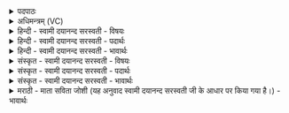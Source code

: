 <details><summary>पदपाठः</summary>

अ॒ग्नीषोम॑योः। उज्जि॑ति॒मित्युत्ऽजि॑तिम्। अनु॑। उत्। जे॒ष॒म्। वाज॑स्य। मा॒ प्र॒स॒वेनेति॑ प्रऽस॒वेन॑। प्र। ऊ॒हा॒मि॒। अ॒ग्नीषोमौ॑। तम्। अप॑। नु॒द॒ता॒म्। यः। अ॒स्मान्। द्वेष्टि॑। यम्। च॒। व॒यम्। द्वि॒ष्मः। वाज॑स्य। ए॒न॒म्। प्र॒स॒वेनेति॑ प्रऽस॒वेन॑। अप॑। ऊ॒हा॒मि। इ॒न्द्रा॒ग्न्योः। उज्जि॑ति॒मित्युत्ऽजि॑तिम्। अनु॑। उत्। जे॒ष॒म्। वाज॑स्य। मा। प्र॒स॒वेनेति॑ प्रऽस॒वेन॑। प्र। ऊ॒हा॒मि॒। इ॒न्द्रा॒ग्नीऽइती॑न्द्रा॒ग्नी। तम्। अप॑। नु॒द॒ता॒म्। यः। अ॒स्मान्। द्वेष्टि॑। यम्। च॒। व॒यम्। द्वि॒ष्मः। वाज॑स्य। ए॒न॒म्। प्र॒स॒वेनेति॑ प्रऽस॒वेन॑। अप॑। ऊ॒हा॒मि॒। १५।
</details>

<details><summary>अधिमन्त्रम् (VC)</summary>

- अग्नीषोमौ देवते
- परमेष्ठी प्रजापतिर्ऋषिः
- ब्राह्मी बृहती, निचृद् अतिजगती
- मध्यमः, निषादः
</details>

<details><summary>हिन्दी - स्वामी दयानन्द सरस्वती - विषयः</summary>

अब उस यज्ञ से क्या क्या दूर करना चाहिये, यह विषय अगले मन्त्र में प्रकाशित किया है ॥
</details>

<details><summary>हिन्दी - स्वामी दयानन्द सरस्वती - पदार्थः</summary>

पदार्थान्वयभाषाः -  मैं (अग्नीषोमयोः) प्रसिद्ध भौतिक अग्नि और चन्द्रलोक के (उज्जितिम्) दुःख के सहने योग्य शत्रुओं को (अनूज्जेषम्) यथाक्रम से जीतूँ और (वाजस्य) युद्ध के (प्रसवेन) उत्पादन से विजय करनेवाले (मा) अपने आप को (प्रोहामि) अच्छी प्रकार शुद्ध तर्कों से युक्त करूँ। जो मुझ से अच्छी प्रकार विद्या से क्रियाकुशलता में युक्त किये हुए (अग्नीषोमौ) उक्त अग्नि और चन्द्रलोक हैं, वे (यः) जो कि अन्याय में वर्त्तनेवाला दुष्ट मनुष्य (अस्मान्) न्याय करनेवाले हम लोगों को (द्वेष्टि) शत्रुभाव से वर्त्तता है (यं च) और जिस अन्याय करनेवाले से (वयम्) न्यायाधीश हम लोग (द्विष्मः) विरोध करते हैं, (तम्) उस शत्रु वा रोग को (अपनुदताम्) दूर करते हैं और मैं भी (एनम्) इस दुष्ट शत्रु को (वाजस्य) यान वेगादि गुणों से युक्त सेनावाले संग्राम की (प्रसवेन) अच्छी प्रकार प्रेरणा से (अपोहामि) दूर करता हूँ। मैं (इन्द्राग्न्योः) वायु और विद्युत् रूप अग्नि की (उज्जितिम्) विद्या से अच्छी प्रकार उत्कर्ष को (अनूज्जेषम्) अनुक्रम से प्राप्त होऊँ और मैं (वाजस्य) ज्ञान की प्रेरणा के द्वारा वेग की प्राप्ति के (प्रसवेन) ऐश्वर्य्य के अर्थ उत्पादन से वायु और बिजुली की विद्या के जाननेवाले (माम्) अपने आप को नित्य (प्रोहामि) अच्छी प्रकार तर्कों से सुखों को प्राप्त होता हूँ और मुझ से जो अच्छे प्रकार सिद्ध किये हुए (इन्द्राग्नी) वायु और विद्युत् अग्नि हैं, वह (यः) जो मूर्ख मनुष्य (अस्मान्) हम विद्वान् लोगों से (द्वेष्टि) अप्रीति से वर्त्तता है (च) और (यम्) जिस मूर्ख से (वयम्) हम विद्वान् लोग (द्विष्मः) अप्रीति से वर्तते हैं (तम्) उस वैर करनेवाले मूढ़ को (अपनुदताम्) दूर करते हैं तथा मैं भी (एनम्) इसे (वाजस्य) विज्ञान के (प्रसवेन) प्रकाश से (अपोहामि) अच्छी-अच्छी शिक्षा दे कर शुद्ध करता हूँ ॥१५॥
</details>

<details><summary>हिन्दी - स्वामी दयानन्द सरस्वती - भावार्थः</summary>

भावार्थभाषाः -  ईश्वर उपदेश करता है कि सब मनुष्यों को विद्या और युक्तियों से अग्नि और जल के मेल से कलाओं की कुशलता करके वेगादि गुणों के प्रकाश से तथा वायु और विद्युत् अग्नि की विद्या से सब दरिद्रता के विनाश और शत्रुओं के पराजय से श्रेष्ठ शिक्षा देकर अज्ञान को दूर कर और उन मूढ़ मनुष्यों को विद्वान् करके अनेक प्रकार के सुख इस संसार में सिद्ध करने योग्य और औरों को सिद्ध कराने के योग्य हैं। इस प्रकार अच्छे प्रयत्न से सब पदार्थविद्या संसार में प्रकाशित करनी योग्य है। पूर्व मन्त्र में जो कार्य प्रकाश किया, उसकी पुष्टि इस मन्त्र से की है ॥१५॥
</details>

<details><summary>संस्कृत - स्वामी दयानन्द सरस्वती - विषयः</summary>

अथ तेन किं किं दूरीकर्त्तव्यमित्युपदिश्यते ॥
</details>

<details><summary>संस्कृत - स्वामी दयानन्द सरस्वती - पदार्थः</summary>

पदार्थान्वयभाषाः -  अहमग्नीषोमयोरुज्जितिमनूज्जेषमहं वाजस्य प्रसवेन मा मां प्रोहामि, मया सम्यक् साधितावग्नीषोमौ योऽस्मान् द्वेष्टि यं च वयं द्विष्मस्तमपनुदतः। अहमेनं वाजस्य प्रसवेनापोहामि। अहमिन्द्राग्न्योरुज्जितिमनूज्जेषमहं वाजस्य प्रसवेन मा मां नित्यं प्रोहामि। अस्माभिः सम्यक् साधिताविन्द्राग्नी योऽस्मान् द्वेष्टि यं च वयं द्विष्मस्तमपनुदतः। अहं वाजस्य प्रसवेनैनमपोहामि ॥१५॥
</details>

<details><summary>संस्कृत - स्वामी दयानन्द सरस्वती - भावार्थः</summary>

भावार्थभाषाः -  ईश्वर उपदिशति सर्वैर्मनुष्यैरिह विद्यायुक्तिभ्यामग्निजलयोर्मेलनेन कलाकौशलाद् वेगादिगुणानां प्रकाशेन तथा वायुविद्युतोर्विद्ययातो सर्वदारिद्र्यनाशेन शत्रूणां विजयेन सुशिक्षया मनुष्याणां मूढत्वं दूरीकृत्य विद्वत्त्वं प्रापय्य च विविधानि सुखानि प्राप्तव्यानि प्रापयितव्यानि चैवं सम्यक् सर्वाः पदार्थविद्या जगति प्रकाशनीयाः। पूर्वेण मन्त्रेण यत्कार्य्यं प्रकाशितं तदनेन पोषितम् ॥१५॥
</details>

<details><summary>मराठी - माता सविता जोशी (यह अनुवाद स्वामी दयानन्द सरस्वती जी के आधार पर किया गया है।) - भावार्थः</summary>

भावार्थभाषाः -  ईश्वर असा उपदेश करतो की, सर्व माणसांनी अग्नी व जल यांचा विद्या व युक्तीने संयोग करून कुशलतापूर्वक गती, वायू, विद्युत व अग्नी यांच्यासंबंधीची विद्या जाणून दारिद्र्याचा नाश केला पाहिजे. शत्रूंचा पराजय करून त्यांचे अज्ञान दूर करून त्यांना उत्तम शिक्षण दिले पाहिजे. मूढ लोकांना विद्वान केले पाहिजे. याप्रमाणे अनेक प्रकारचे सुख या जगात सिद्ध करण्याजोगे आहे व इतरांनाही सिद्ध करावयास लावण्याजोगे आहे. यासाठी सर्व पदार्थविद्या जगात प्रयत्नपूर्वक प्रकट केली पाहिजे. पूर्वीच्या मंत्रात ज्या कार्याचे वर्णन केलेले आहे त्याचेच समर्थन या मंत्रात केलेले आहे.
</details>